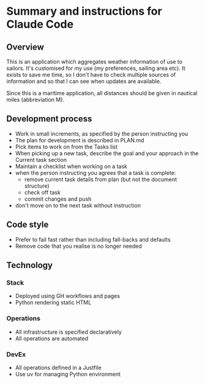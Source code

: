# Summary and instructions for Claude Code

## Overview

This is an application which aggregates weather information of use to sailors.
It's customised for my use (my preferences, sailing area etc).
It exists to save me time, so I don't have to check multiple sources of information
and so that I can see when updates are available.

Since this is a maritime application, all distances should be given in nautical miles
(abbreviation M).

## Development process

* Work in small increments, as specified by the person instructing you
* The plan for development is described in PLAN.md
* Pick items to work on from the Tasks list
* When picking up a new task, describe the goal and your approach in the Current task section
* Maintain a checklist when working on a task
* when the person instructing you agrees that a task is complete:
  * remove current task details from plan (but not the document structure)
  * check off task
  * commit changes and push
* don't move on to the next task without instruction

## Code style

* Prefer to fail fast rather than including fall-backs and defaults
* Remove code that you realise is no longer needed

## Technology

### Stack

* Deployed using GH workflows and pages
* Python rendering static HTML

### Operations

* All infrastructure is specified declaratively
* All operations are automated

### DevEx

* All operations defined in a Justfile
* Use uv for managing Python environment
